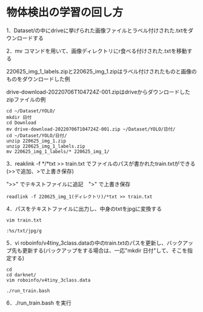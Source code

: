 # 物体検出の学習の回し方

1．Dataset/の中にdriveに挙げられた画像ファイルとラベル付けされた.txtをダウンロードする

2．mv コマンドを用いて、画像ディレクトリにr食べる付けされた.txtを移動する

220625_img_1_labels.zipと220625_img_1.zipはラベル付けされたものと画像のものをダウンロードした例

drive-download-20220706T104724Z-001.zipはdriveからダウンロードしたzipファイルの例

```
cd ~/Dataset/YOLO/
mkdir 日付
cd Download
mv drive-download-20220706T104724Z-001.zip ~/Dataset/YOLO/日付/
cd ~/Dataset/YOLO/日付/
unzip 220625_img_1.zip
unzip 220625_img_1_labels.zip
mv 220625_img_1_labels/* 220625_img_1/
```

3．reaklink -f */*txt >> train.txt でファイルのパスが書かれたtrain.txtができる(>>で追加、>で上書き保存)

">>" でテキストファイルに追記　">" で上書き保存

```
readlink -f 220625_img_1(ディレクトリ)/*txt >> train.txt
```

4．パスをテキストファイルに出力し、中身のtxtをjpgに変換する

```
vim train.txt
```
```
:%s/txt/jpg/g
```

5．vi roboinfo/v4tiny_3class.dataの中のtrain.txtのパスを更新し、バックアップ先も更新する(バックアップをする場合は、一応"mkdir 日付"して、そこを指定する)

```
cd
cd darknet/
vim roboinfo/v4tiny_3class.data
```
```
./run_train.bash
```

6．./run_train.bash を実行
